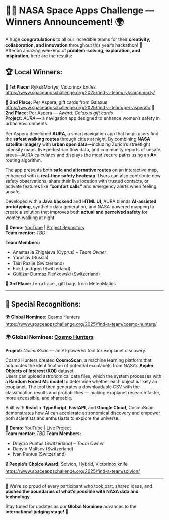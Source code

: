 # 🚀🌌 NASA Space Apps Challenge — Winners Announcement! 🌍

A huge **congratulations** to all our incredible teams for their **creativity, collaboration, and innovation** throughout this year’s hackathon! 💫  
After an amazing weekend of **problem-solving, exploration, and inspiration**, here are the results:


## 🏆 Local Winners:
🥇 **1st Place:** Ryks8Mortys, Victorinox knifes 
https://www.spaceappschallenge.org/2025/find-a-team/ryksampmorty/

🥈 **2nd Place:** Per Aspera,  gift cards from Galaxus 
https://www.spaceappschallenge.org/2025/find-a-team/per-aspera5/
🥈 **2nd Place:** [Per Aspera](https://www.spaceappschallenge.org/2025/find-a-team/per-aspera5/) — *Award: Galaxus gift cards*  
**Project:** *AURA* — a navigation app designed to enhance women’s safety in urban environments.  

Per Aspera developed **AURA**, a smart navigation app that helps users find the **safest walking routes** through cities at night. By combining **NASA satellite imagery** with **urban open data**—including Zurich’s streetlight intensity maps, live pedestrian flow data, and community reports of unsafe areas—AURA calculates and displays the most secure paths using an **A\*** routing algorithm.  

The app presents both **safe and alternative routes** on an interactive map, enhanced with a **real-time safety heatmap**. Users can also contribute new safety observations, share their live location with trusted contacts, or activate features like **“comfort calls”** and emergency alerts when feeling unsafe.  

Developed with a **Java backend** and **HTML UI**, AURA blends **AI-assisted prototyping**, synthetic data generation, and NASA-powered mapping to create a solution that improves both **actual and perceived safety** for women walking at night.  

🔗 **Demo:** [YouTube](https://www.youtube.com/watch?v=jro9jUiis7U) | [Project Repository](https://github.com/destros52/HackPerAspera/tree/test)  
**Team mentor:** _TBD_

**Team Members:**  
- Anastasiia Zhigaleva (Cyprus) – *Team Owner*  
- Yaroslav (Russia)  
- Tairi Razije (Switzerland)  
- Erik Lundgren (Switzerland)  
- Gülüzar Durmaz Pieńkowski (Switzerland)  

🥉 **3rd Place:** TerraTrace , gift bags from MeteoMatics 

---

## 💫 Special Recognitions:
🌍 **Global Nominee:** Cosmo Hunters  
https://www.spaceappschallenge.org/2025/find-a-team/cosmo-hunters/
### 🌍 Global Nominee: [Cosmo Hunters](https://www.spaceappschallenge.org/2025/find-a-team/cosmo-hunters/)  
**Project:** *CosmoScan* — an AI-powered tool for exoplanet discovery.  

Cosmo Hunters created **CosmoScan**, a machine learning platform that automates the identification of potential exoplanets from NASA’s **Kepler Objects of Interest (KOI)** dataset.  
Users can upload astronomical data files, which the system processes with a **Random Forest ML model** to determine whether each object is likely an exoplanet. The tool then generates a downloadable CSV with the classification results and probabilities — making exoplanet research faster, more accessible, and shareable.  

Built with **React + TypeScript**, **FastAPI**, and **Google Cloud**, CosmoScan demonstrates how AI can accelerate astronomical discovery and empower both scientists and enthusiasts to explore the universe.  

🔗 **Demo:** [YouTube](https://youtu.be/OUJFISELeyY) | [Live Project](https://frontend-46584543327.europe-west6.run.app/)  
**Team mentor:** _TBD_
**Team Members:**  
- Dmytro Puntus (Switzerland) – *Team Owner*  
- Danylo Maltsev (Switzerland)  
- Ivan Puntus (Switzerland)


🎖️ **People’s Choice Award:** Solvion, Hybrid, Victorinox knife
https://www.spaceappschallenge.org/2025/find-a-team/solvion/

---

👏 We’re so proud of every participant who took part, shared ideas, and **pushed the boundaries of what’s possible with NASA data and technology**.

Stay tuned for updates as our **Global Nominee** advances to the **international judging stage!** 🌠
